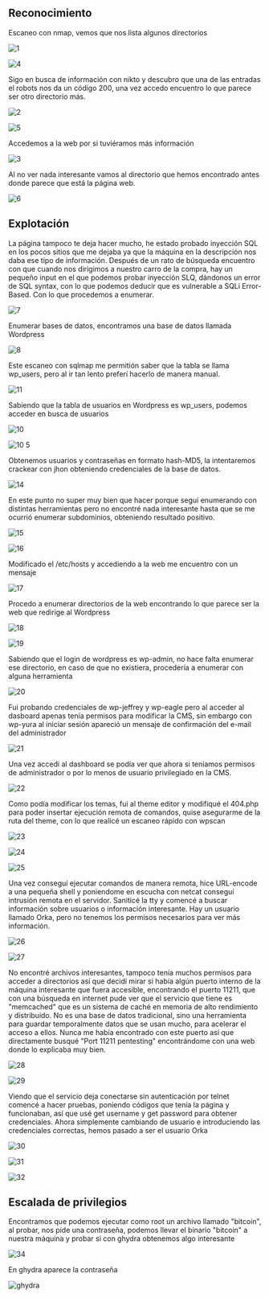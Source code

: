 ## Reconocimiento

Escaneo con nmap, vemos que nos lista algunos directorios

![1](https://github.com/user-attachments/assets/c48a4f5c-131a-45c9-b7b8-6accf1274bd9)

![4](https://github.com/user-attachments/assets/accc8acf-a5c8-451e-a1ee-7a7a0a7c763f)


Sigo en busca de información con nikto y descubro que una de las entradas el robots nos da un código 200, una vez accedo encuentro lo que parece ser otro directorio más.

![2](https://github.com/user-attachments/assets/b6377be2-ff7e-4f99-931c-c6a6f98b7fe5)

![5](https://github.com/user-attachments/assets/715f0666-c2db-4a22-892c-caec33180548)

Accedemos a la web por si tuviéramos más información

![3](https://github.com/user-attachments/assets/31753734-c3ee-406a-953e-79ff605eea3a)

Al no ver nada interesante vamos al directorio que hemos encontrado antes donde parece que está la página web.

![6](https://github.com/user-attachments/assets/881ee9ca-d808-4de8-b286-4421a9ae5510)

## Explotación

La página tampoco te deja hacer mucho, he estado probado inyección SQL en los pocos sitios que me dejaba ya que la máquina en la descripción nos daba ese tipo de información. Después de un rato de búsqueda encuentro con que cuando nos dirigimos a nuestro carro de la compra,
hay un pequeño input en el que podemos probar inyección SLQ, dándonos un error de SQL syntax, con lo que podemos deducir que es vulnerable a SQLi Error-Based. Con lo que procedemos a enumerar.

![7](https://github.com/user-attachments/assets/7d3af035-6cbe-4bb8-8cf2-696ea74309c5)

Enumerar bases de datos, encontramos una base de datos llamada Wordpress

![8](https://github.com/user-attachments/assets/4f4021e9-b4ab-4a42-8280-f159ab4acbf1)

Este escaneo con sqlmap me permitión saber que la tabla se llama wp_users, pero al ir tan lento preferí hacerlo de manera manual.

![11](https://github.com/user-attachments/assets/d91286b4-eed4-4f6f-bfee-6c58f4d48684)

Sabiendo que la tabla de usuarios en Wordpress es wp_users, podemos acceder en busca de usuarios

![10](https://github.com/user-attachments/assets/f0977420-c92b-42dc-b100-30174d01223d)

![10 5](https://github.com/user-attachments/assets/dc931dfc-8abb-49a9-a29d-f4094b015f7d)

Obtenemos usuarios y contraseñas en formato hash-MD5, la intentaremos crackear con jhon obteniendo credenciales de la base de datos.

![14](https://github.com/user-attachments/assets/b3bf9dea-ae77-47d5-948f-6b4a2c8c67d6)

En este punto no super muy bien que hacer porque seguí enumerando con distintas herramientas pero no encontré nada interesante hasta que se me ocurrió enumerar subdominios, obteniendo resultado positivo.

![15](https://github.com/user-attachments/assets/eb2eebee-0075-4751-aa02-babcadd5c602)

![16](https://github.com/user-attachments/assets/016dd65e-a0c2-4770-9e2f-3697c1b91e22)

Modificado el /etc/hosts y accediendo a la web me encuentro con un mensaje

![17](https://github.com/user-attachments/assets/26a34498-7aed-44f0-b01d-2a087715d978)

Procedo a enumerar directorios de la web encontrando lo que parece ser la web que redirige al Wordpress

![18](https://github.com/user-attachments/assets/783ee030-0fcc-478c-8d2d-c3e449b31443)

![19](https://github.com/user-attachments/assets/e3b35bad-de2c-4cfd-ae63-84b949828136)

Sabiendo que el login de wordpress es wp-admin, no hace falta enumerar ese directorio, en caso de que no existiera, procedería a enumerar con alguna herramienta

![20](https://github.com/user-attachments/assets/90f79242-7309-4c5b-88e0-de5f5d5143e9)

Fui probando credenciales de wp-jeffrey y wp-eagle pero al acceder al dasboard apenas tenía permisos para modificar la CMS, sin embargo con wp-yura al iniciar sesión apareció un mensaje de confirmación del e-mail del administrador

![21](https://github.com/user-attachments/assets/51ce2c28-671f-4fc9-a50b-d04d014bc62d)

Una vez accedi al dashboard se podía ver que ahora si teníamos permisos de administrador o por lo menos de usuario privilegiado en la CMS.

![22](https://github.com/user-attachments/assets/013d25ad-9f7b-4015-8d1c-6e3e5ce29626)

Como podía modificar los temas, fui al theme editor y modifiqué el 404.php para poder insertar ejecución remota de comandos, quise asegurarme de la ruta del theme, con lo que realicé un escaneo rápido con wpscan

![23](https://github.com/user-attachments/assets/802097b8-e730-4d0a-97ca-7918d179934a)

![24](https://github.com/user-attachments/assets/af1a4f64-b281-4389-87f8-97fa260a00c7)

![25](https://github.com/user-attachments/assets/6ad9fc04-dd4b-4ec7-b505-9abe50669da2)

Una vez conseguí ejecutar comandos de manera remota, hice URL-encode a una pequeña shell y poniendome en escucha con netcat conseguí intrusión remota en el servidor. Saniticé la tty y comencé a buscar información sobre usuarios o información interesante. Hay un usuario
llamado Orka, pero no tenemos los permisos necesarios para ver más información.

![26](https://github.com/user-attachments/assets/2127b999-d372-48c2-9f4d-a22669e0cb90)

![27](https://github.com/user-attachments/assets/5ba3f817-a035-4c74-bbc3-397dbe1a43f5)

No encontré archivos interesantes, tampoco tenía muchos permisos para acceder a directorios así que decidí mirar si había algún puerto interno de la máquina interesante que fuera accesible, encontrando el puerto 11211, que con una búsqueda en internet pude ver
que el servicio que tiene es "memcached" que es un sistema de caché en memoria de alto rendimiento y distribuido. No es una base de datos tradicional, sino una herramienta para guardar temporalmente datos que se usan mucho, para acelerar el acceso a ellos. Nunca me había
encontrado con este puerto así que directamente busqué "Port 11211 pentesting" encontrándome con una web donde lo explicaba muy bien.

![28](https://github.com/user-attachments/assets/5febe255-414c-4db5-bbda-84857529a20f)

![29](https://github.com/user-attachments/assets/4f6bbcdb-0ebc-4004-bc8e-1615fe2f4b8b)

Viendo que el servicio deja conectarse sin autenticación por telnet comencé a hacer pruebas, poniendo códigos que tenía la página y funcionaban, así que usé get username y get password para obtener credenciales. Ahora simplemente cambiando de usuario e introduciendo
las credenciales correctas, hemos pasado a ser el usuario Orka

![30](https://github.com/user-attachments/assets/0a3e97ac-fb9d-445f-99eb-77fc090701d3)

![31](https://github.com/user-attachments/assets/81db1a82-71cb-4977-80cc-1abdd08eccd6)

![32](https://github.com/user-attachments/assets/7373f1fa-6908-4b6f-8a33-a82b3c138551)

## Escalada de privilegios

Encontramos que podemos ejecutar como root un archivo llamado "bitcoin", al probar, nos pide una contraseña, podemos llevar el binario "bitcoin" a nuestra máquina y probar si con ghydra obtenemos algo interesante

![34](https://github.com/user-attachments/assets/6375fb2c-a16e-4ef1-858c-23e4845c4ed1)

En ghydra aparece la contraseña

![ghydra](https://github.com/user-attachments/assets/2b2ebe2d-02ef-4ef6-a5ef-84ebdb3214ed)


